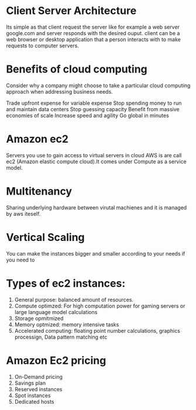 # Client Server Architecture

Its simple as that client request the server like for example a web server google.com and server responds with the desired ouput.
client can be a web browser or desktop application that a person interacts with to make requests to computer servers.


# Benefits of cloud computing

Consider why a company might choose to take a particular cloud computing approach when addressing business needs.

Trade upfront expense for variable expense
Stop spending money to run and maintain data centers
Stop guessing capacity
Benefit from massive economies of scale
Increase speed and agility
Go global in minutes


# Amazon ec2
Servers you use to gain access to virtual servers in cloud AWS is are call ec2 (Amazon elastic compute cloud).It comes under Compute as a service model.


# Multitenancy
Sharing underlying hardware between virutal machienes and it is managed by aws iteself.

# Vertical Scaling 
You can make the instances bigger and smaller according to your needs if you need to

# Types of ec2 instances:
1) General purpose: balanced amount of resources.
2) Compute optimzed: For high computation power for gaming servers or large language model calculations
3) Storage opmitmized
4) Memory optmized: memory intensive tasks 
5) Accelerated computing: floating point number calculations, graphics processign, Data pattern matching etc


# Amazon Ec2 pricing
1) On-Demand pricing
2) Savings plan
3) Reserved instances
4) Spot instances
5) Dedicated hosts







